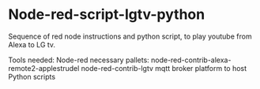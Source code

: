 # Node-red-script-lgtv-python
Sequence of red node instructions and python script, to play youtube from Alexa to LG tv.


Tools needed:
Node-red
  necessary pallets:
    node-red-contrib-alexa-remote2-applestrudel
    node-red-contrib-lgtv
mqtt broker
platform to host Python scripts
